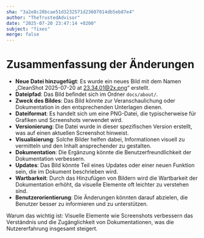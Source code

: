 ```yaml
---
sha: "3a2e8c28bcae51d3232571d23607014db5eb87e4"
author: "TheTrustedAdvisor"
date: "2025-07-20 23:47:14 +0200"
subject: "fixes"
merge: false
---
```


# Zusammenfassung der Änderungen

- **Neue Datei hinzugefügt**: Es wurde ein neues Bild mit dem Namen „CleanShot 2025-07-20 at 23.34.01@2x.png“ erstellt.
- **Dateipfad**: Das Bild befindet sich im Ordner `docs/about/`.
- **Zweck des Bildes**: Das Bild könnte zur Veranschaulichung oder Dokumentation in den entsprechenden Unterlagen dienen.
- **Dateiformat**: Es handelt sich um eine PNG-Datei, die typischerweise für Grafiken und Screenshots verwendet wird.
- **Versionierung**: Die Datei wurde in dieser spezifischen Version erstellt, was auf einen aktuellen Screenshot hinweist.
- **Visualisierung**: Solche Bilder helfen dabei, Informationen visuell zu vermitteln und den Inhalt ansprechender zu gestalten.
- **Dokumentation**: Die Ergänzung könnte die Benutzerfreundlichkeit der Dokumentation verbessern.
- **Updates**: Das Bild könnte Teil eines Updates oder einer neuen Funktion sein, die im Dokument beschrieben wird.
- **Wartbarkeit**: Durch das Hinzufügen von Bildern wird die Wartbarkeit der Dokumentation erhöht, da visuelle Elemente oft leichter zu verstehen sind.
- **Benutzerorientierung**: Die Änderungen könnten darauf abzielen, die Benutzer besser zu informieren und zu unterstützen.

Warum das wichtig ist: Visuelle Elemente wie Screenshots verbessern das Verständnis und die Zugänglichkeit von Dokumentationen, was die Nutzererfahrung insgesamt steigert.

